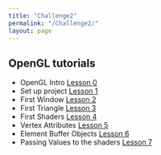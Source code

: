 ```yaml
---
title: "Challenge2"
permalink: "/Challenge2/"
layout: page
---
```


## OpenGL tutorials
- OpenGL Intro [Lesson 0](Challenge2/Lesson0.md)
- Set up project [Lesson 1](Challenge2/Lesson1.md)
- First Window [Lesson 2](Challenge2/Lesson2.md)
- First Triangle [Lesson 3](Challenge2/Lesson3.md)
- First Shaders [Lesson 4](Challenge2/Lesson4.md)
- Vertex Attributes [Lesson 5](Challenge2/Lesson5.md)
- Element Buffer Objects [Lesson 6](Challenge2/Lesson6.md)
- Passing Values to the shaders [Lesson 7](Challenge2/Lesson7.md)
